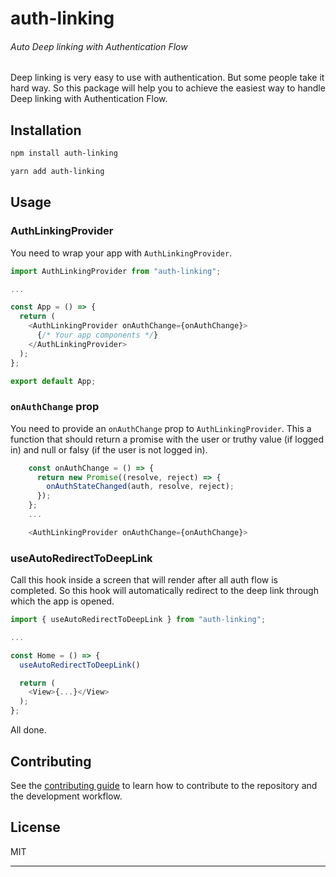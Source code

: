 # auth-linking

###### Auto Deep linking with Authentication Flow

Deep linking is very easy to use with authentication. But some people take it hard way. So this package will help you to achieve the easiest way to handle Deep linking with Authentication Flow.

## Installation

```sh
npm install auth-linking
```

```sh
yarn add auth-linking
```

## Usage

### AuthLinkingProvider

You need to wrap your app with `AuthLinkingProvider`.

```js
import AuthLinkingProvider from "auth-linking";

...

const App = () => {
  return (
    <AuthLinkingProvider onAuthChange={onAuthChange}>
      {/* Your app components */}
    </AuthLinkingProvider>
  );
};

export default App;
```

### `onAuthChange` prop

You need to provide an `onAuthChange` prop to `AuthLinkingProvider`. This a function that should return a promise with the user or truthy value (if logged in) and null or falsy (if the user is not logged in).

```js
    const onAuthChange = () => {
      return new Promise((resolve, reject) => {
        onAuthStateChanged(auth, resolve, reject);
      });
    };
    ...

    <AuthLinkingProvider onAuthChange={onAuthChange}>
```

### useAutoRedirectToDeepLink

Call this hook inside a screen that will render after all auth flow is completed. So this hook will automatically redirect to the deep link through which the app is opened.

```js
import { useAutoRedirectToDeepLink } from "auth-linking";

...

const Home = () => {
  useAutoRedirectToDeepLink()

  return (
    <View>{...}</View>
  );
};
```

All done.

## Contributing

See the [contributing guide](CONTRIBUTING.md) to learn how to contribute to the repository and the development workflow.

## License

MIT

---
